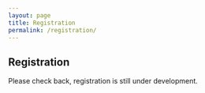 ```yaml
---
layout: page
title: Registration
permalink: /registration/
---
```


<h2>Registration</h2>
<p>Please check back, registration is still under development.</p>
